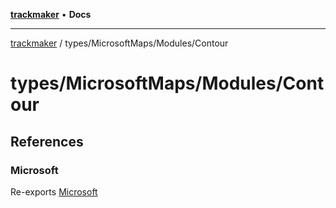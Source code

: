 [**trackmaker**](../../../README.md) • **Docs**

***

[trackmaker](../../../modules.md) / types/MicrosoftMaps/Modules/Contour

# types/MicrosoftMaps/Modules/Contour

## References

### Microsoft

Re-exports [Microsoft](../ConfigurationDrivenMaps/namespaces/Microsoft/README.md)
